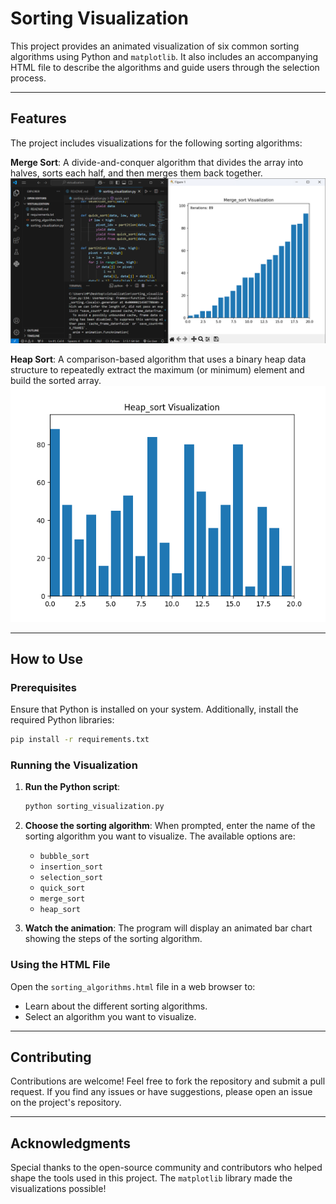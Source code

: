 # Sorting Visualization

This project provides an animated visualization of six common sorting algorithms using Python and `matplotlib`. It also includes an accompanying HTML file to describe the algorithms and guide users through the selection process.

---

## Features

The project includes visualizations for the following sorting algorithms:

**Merge Sort**: A divide-and-conquer algorithm that divides the array into halves, sorts each half, and then merges them back together.
   ![Merge Sort Visualization](img/img_2.png)

**Heap Sort**: A comparison-based algorithm that uses a binary heap data structure to repeatedly extract the maximum (or minimum) element and build the sorted array.
   ![Heap Sort Visualization](img/img_1.png)

---

## How to Use

### Prerequisites

Ensure that Python is installed on your system. Additionally, install the required Python libraries:

```bash
pip install -r requirements.txt
```

### Running the Visualization

1. **Run the Python script**:
   ```bash
   python sorting_visualization.py
   ```

2. **Choose the sorting algorithm**:
   When prompted, enter the name of the sorting algorithm you want to visualize. The available options are:
   - `bubble_sort`
   - `insertion_sort`
   - `selection_sort`
   - `quick_sort`
   - `merge_sort`
   - `heap_sort`

3. **Watch the animation**:
   The program will display an animated bar chart showing the steps of the sorting algorithm.

### Using the HTML File

Open the `sorting_algorithms.html` file in a web browser to:
- Learn about the different sorting algorithms.
- Select an algorithm you want to visualize.

---

## Contributing

Contributions are welcome! Feel free to fork the repository and submit a pull request. If you find any issues or have suggestions, please open an issue on the project's repository.

---

## Acknowledgments

Special thanks to the open-source community and contributors who helped shape the tools used in this project. The `matplotlib` library made the visualizations possible!

